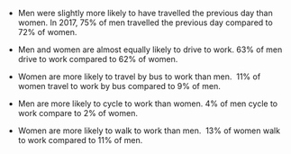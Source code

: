 * Men were slightly more likely to have travelled the previous day than women. In 2017, 75% of men travelled the previous day compared to 72% of women.

* Men and women are almost equally likely to drive to work. 63% of men drive to work compared to 62% of women.
* Women are more likely to travel by bus to work than men.  11% of women travel to work by bus compared to 9% of men.
* Men are more likely to cycle to work than women. 4% of men cycle to work compare to 2% of women.
* Women are more likely to walk to work than men.  13% of women walk to work compared to 11% of men.
